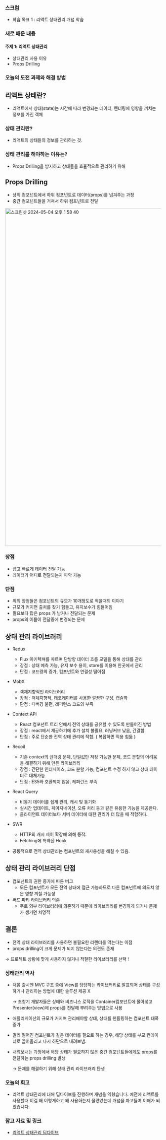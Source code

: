 
### 스크럼
- 학습 목표 1 : 리액트 상태관리 개념 학습

### 새로 배운 내용
#### 주제 1: 리액트 상태관리
- 상태관리 사용 이유
- Props Drilling


### 오늘의 도전 과제와 해결 방법
## 리액트 상태란?

- 리액트에서 상태(state)는 시간에 따라 변경되는 데이터, 렌더링에 영향을 끼치는 정보를 가진 객체

### 상태 관리란?

- 리액트의 상태들의 정보를 관리하는 것.

### 상태 관리를 해야하는 이유는?

- Props Drilling을 방지하고 상태들을 효율적으로 관리하기 위해

## Props Drilling

- 상위 컴포넌트에서 하위 컴포넌트로 데이터(props)를 넘겨주는 과정
- 중간 컴포넌트들을 거쳐서 하위 컴포넌트로 전달


<img width="1089" alt="스크린샷 2024-05-04 오후 1 58 40" src="https://github.com/100-hours-a-week/theo-til/assets/112844305/5ccfb00e-6d7d-4588-8cda-4f44bf160322">

### 장점

- 쉽고 빠르게 데이터 전달 가능
- 데이터가 어디로 전달되는지 파악 가능

### 단점

- 위의 장점들은 컴포넌트의 규모가 10개정도로 적을때의 이야기
- 규모가 커지면 출처를 찾기 힘들고, 유지보수가 힘들어짐
- 필요보다 많은 props 가 남거나 전달되는 문제
- props의 이름이 전달중에 변경되는 문제

## 상태 관리 라이브러리

- Redux
    - Flux 아키텍쳐를 따르며 단방향 데이터 흐름 모델을 통해 상태를 관리
    - 장점 : 상태 예측 가능, 유지 보수 용이, store를 이용해 한곳에서 관리
    - 단점 : 코드량의 증가, 컴포넌트와 연결성 떨어짐
- MobX
    - 객체지향적인 라이브러리
    - 장점 : 객체지향적, 데코레이터를 사용한 깔끔한 구성, 캡슐화
    - 단점 : 디버깅 불편, 레퍼런스 코드의 부족
- Context API
    - React 컴포넌트 트리 안에서 전역 상태를 공유할 수 있도록 만들어진 방법
    - 장점 : react에서 제공하기에 추가 설치 불필요, 러닝커브 낮음, 간결함
    - 단점 : 주로 단순한 전역 상태 관리에 적합. ( 복잡하면 적용 힘듦 )
- Recoil
    - 기존 context의 렌더링 문제, 단일값만 저장 가능한 문제, 코드 분할의 어려움을 해결하기 위해 만든 라이브러리
    - 장점 : 간단한 인터페이스, 코드 분할 가능, 컴포넌트 수정 하지 않고 상태 데이터로 대체가능
    - 단점 : ES5와 호환되지 않음. 레퍼런스 부족
- React Query
    - 비동기 데이터를 쉽게 관리, 캐시 및 동기화
    - 실시간 업데이트, 페이지네이션, 오류 처리 등과 같은 유용한 기능을 제공한다.
    - 클라이언트 데이터보다 서버 데이터에 대한 관리가 더 많을 때 적합하다.
- SWR
    - HTTP의 캐시 제어 확장에 의해 동작.
    - Fetching에 특화된 Hook

- 공통적으로 전역 상태관리는 컴포넌트의 재사용성을 해칠 수 있음.

## 상태 관리 라이브러리 단점

- 컴포넌트의 권한 증가에 따른 버그
    - 모든 컴포넌트가 모든 전역 상태에 접근 가능하므로 다른 컴포넌트에 의도치 않은 영향 끼칠 가능성
- 써드 파티 라이브러리 의존
    - 주로 외부 라이브러리에 의존하기 때문에 라이브러리를 변경하게 되거나 문제가 생기면 치명적
    

## 결론

- 전역 상태 라이브러리를 사용하면 불필요한 리렌더를 막는다는 이점
- props drilling이 크게 문제가 되지 않는다는 의견도 존재

→ 프로젝트 상황에 맞게 사용하지 않거나 적절한 라이브러리를 선택 !

### 상태관리 역사

- 처음 출시엔 MVC 구조 중에 View를 담당하는 라이브러리로 발표되어 상태를 구성하거나 관리하는 방법에 대한 솔루션 제공 X
    
    → 초창기 개발자들은 상태와 비즈니스 로직을 Container컴포넌트에 몰아넣고 Presenter(view)에 props를 전달해 뿌려주는 방법으로 사용
    
- 애플리케이션의 규모가 커지며 관리해야할 상태, 상태를 핸들링하는 컴포넌트 대폭 증가
- 멀리 떨어진 컴포넌트가 같은 데이터를 필요로 하는 경우, 해당 상태를 부모 컨테이너로 끌어올리고 다시 하단으로 내려보냄.
- 내려보내는 과정에서 해당 상태가 필요하지 않은 중간 컴포넌트들에게도 props를 전달하는 props drilling 발생
    
    → 문제를 해결하기 위해 상태 관리 라이브러리 탄생

### 오늘의 회고
- 리액트 상태관리에 대해 딥다이브를 진행하며 개념을 익혔습니다. 예전에 리액트를 사용할때 이걸 왜 이렇게하고 왜 사용하는지 몰랐었는데
  개념을 파고들며 이해가 되었습니다. 

### 참고 자료 및 링크
- [리액트 상태관리 딥다이브]([URL](https://www.notion.so/goorm/5-3-07196dabbad94507a43375f601e07154))
